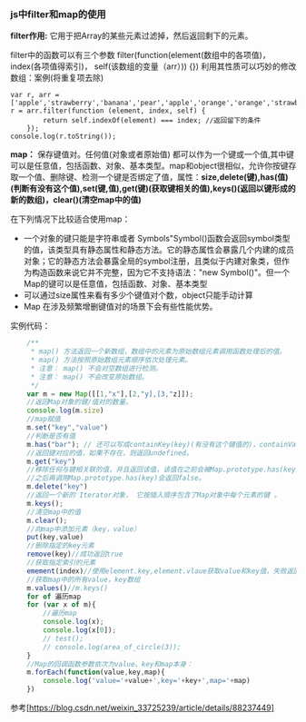 ﻿### js中filter和map的使用

**filter作用:** 它用于把Array的某些元素过滤掉，然后返回剩下的元素。

filter中的函数可以有三个参数 filter(function(element(数组中的各项值)，index(各项值得索引)， self(该数组的变量（arr）)) {})
利用其性质可以巧妙的修改数组：案例(将重复项去除)

    var r, arr = ['apple','strawberry','banana','pear','apple','orange','orange','strawberry;
    r = arr.filter(function (element, index, self) {
            return self.indexOf(element) === index; //返回留下的条件
        });
    console.log(r.toString());
    
    
**map：** 保存键值对。任何值(对象或者原始值) 都可以作为一个键或一个值,其中键可以是任意值，包括函数、对象、基本类型。map和object很相似，允许你按键存取一个值、删除键、检测一个键是否绑定了值，属性：**size,delete(键),has(值)(判断有没有这个值),set(键,值),get(键)(获取键相关的值),keys()(返回以键形成的新的数组)，clear()(清空map中的值)**

在下列情况下比较适合使用map：

 - 一个对象的键只能是字符串或者 Symbols"Symbol()函数会返回symbol类型的值，该类型具有静态属性和静态方法。它的静态属性会暴露几个内建的成员对象；它的静态方法会暴露全局的symbol注册，且类似于内建对象类，但作为构造函数来说它并不完整，因为它不支持语法："new Symbol()"。但一个Map的键可以是任意值，包括函数、对象、基本类型
 - 可以通过size属性来看有多少个键值对个数，object只能手动计算
 - Map 在涉及频繁增删键值对的场景下会有些性能优势。
 
实例代码：
```js
    /**
     * map() 方法返回一个新数组，数组中的元素为原始数组元素调用函数处理后的值。
     * map() 方法按照原始数组元素顺序依次处理元素。
     * 注意： map() 不会对空数组进行检测。
     * 注意： map() 不会改变原始数组。
     */
    var m = new Map([[1,"x"],[2,"y],[3,"z]]);
    //返回Map对象的键/值对的数量。
    console.log(m.size)
    //map赋值
    m.set("key","value")
    //判断是否有值
    m.has("bar"); // 还可以写成containKey(key)(有没有这个键值的)，containValue(value)
    //返回键对应的值，如果不存在，则返回undefined。
    m.get("key")
    //移除任何与键相关联的值，并且返回该值，该值在之前会被Map.prototype.has(key)返回为true。
    //之后再调用Map.prototype.has(key)会返回false。
    m.delete("key")
    //返回一个新的 Iterator对象， 它按插入顺序包含了Map对象中每个元素的键 。
    m.keys();
    //清空map中的值
    m.clear();
    //向map中添加元素（key，value）
    put(key,value)
    //删除指定的key元素
    remove(key)//成功返回true
    //获取指定索引的元素
    emement(index)//使用element.key,element.vlaue获取value和key值，失败返回null
    //获取map中的所有value，key数组
    m.values()//m.keys()
    for of 遍历map
    for (var x of m){
        //遍历map
        console.log(x);
        console.log(x[0]);
        // test();
        // console.log(area_of_circle(3));
    }
    //Map的回调函数参数依次为value、key和map本身：
    m.forEach(function(value,key,map){
        console.log('value='+value+',key='+key+',map='+map)
    })
```
参考[https://blog.csdn.net/weixin_33725239/article/details/88237449]